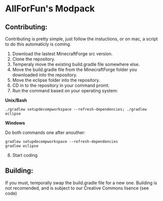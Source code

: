 AllForFun's Modpack
=============

Contributing:
------------
Contributing is pretty simple, just follow the instuctions, or on mac, a script to do this automaticly is coming.

1. Download the lastest MinecraftForge src version.
2. Clone the repository.
3. Temperaly move the existing build.gradle file somewhere else.
4. Move the build.gradle file from the MinecraftForge folder you downloaded into the repository.
5. Move the eclipse folder into the repository.
6. CD in to the repository in your command promt.
7. Run the command based on your operating system:

  **Unix/Bash**
  
  	./gradlew setupdecompworkspace --refresh-dependencies; ./gradlew eclipse
  	
  **Windows**
  
  Do both commands one after anouther:
  
  	gradlew setupdecompworkspace --refresh-dependencies
  	gradlew eclipse
  
8. Start coding

Building:
--------
If you must, temporally swap the build.gradle file for a new one.
Building is not recomended, and is subject to our Creative Commons lisence (see code)
